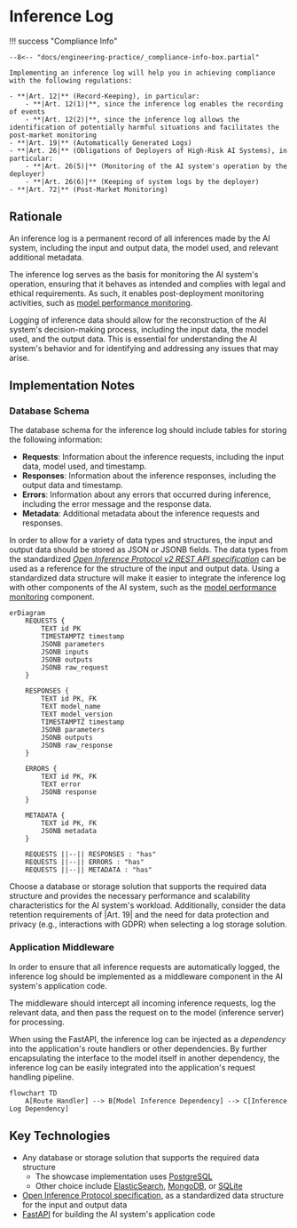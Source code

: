 # Inference Log

!!! success "Compliance Info"

    --8<-- "docs/engineering-practice/_compliance-info-box.partial"

    Implementing an inference log will help you in achieving compliance with the following regulations:

    - **|Art. 12|** (Record-Keeping), in particular:
        - **|Art. 12(1)|**, since the inference log enables the recording of events
        - **|Art. 12(2)|**, since the inference log allows the identification of potentially harmful situations and facilitates the post-market monitoring
    - **|Art. 19|** (Automatically Generated Logs)
    - **|Art. 26|** (Obligations of Deployers of High-Risk AI Systems), in particular:
        - **|Art. 26(5)|** (Monitoring of the AI system's operation by the deployer)
        - **|Art. 26(6)|** (Keeping of system logs by the deployer)
    - **|Art. 72|** (Post-Market Monitoring)

## Rationale

An inference log is a permanent record of all inferences made by the AI system, including the input and output data, the model used, and relevant additional metadata.

The inference log serves as the basis for monitoring the AI system's operation, ensuring that it behaves as intended and complies with legal and ethical requirements.
As such, it enables post-deployment monitoring activities, such as [model performance monitoring](model-monitoring.md).

Logging of inference data should allow for the reconstruction of the AI system's decision-making process, including the input data, the model used, and the output data.
This is essential for understanding the AI system's behavior and for identifying and addressing any issues that may arise.

## Implementation Notes

### Database Schema

The database schema for the inference log should include tables for storing the following information:

-   **Requests**: Information about the inference requests, including the input data, model used, and timestamp.
-   **Responses**: Information about the inference responses, including the output data and timestamp.
-   **Errors**: Information about any errors that occurred during inference, including the error message and the response data.
-   **Metadata**: Additional metadata about the inference requests and responses.

In order to allow for a variety of data types and structures, the input and output data should be stored as JSON or JSONB fields.
The data types from the standardized [_Open Inference Protocol v2 REST API specification_](https://github.com/kserve/open-inference-protocol/blob/main/specification/protocol/inference_rest.md) can be used as a reference for the structure of the input and output data.
Using a standardized data structure will make it easier to integrate the inference log with other components of the AI system, such as the [model performance monitoring](model-monitoring.md) component.

```mermaid
erDiagram
    REQUESTS {
        TEXT id PK
        TIMESTAMPTZ timestamp
        JSONB parameters
        JSONB inputs
        JSONB outputs
        JSONB raw_request
    }

    RESPONSES {
        TEXT id PK, FK
        TEXT model_name
        TEXT model_version
        TIMESTAMPTZ timestamp
        JSONB parameters
        JSONB outputs
        JSONB raw_response
    }

    ERRORS {
        TEXT id PK, FK
        TEXT error
        JSONB response
    }

    METADATA {
        TEXT id PK, FK
        JSONB metadata
    }

    REQUESTS ||--|| RESPONSES : "has"
    REQUESTS ||--|| ERRORS : "has"
    REQUESTS ||--|| METADATA : "has"
```

Choose a database or storage solution that supports the required data structure and provides the necessary performance and scalability characteristics for the AI system's workload.
Additionally, consider the data retention requirements of |Art. 19| and the need for data protection and privacy (e.g., interactions with GDPR) when selecting a log storage solution.

### Application Middleware

In order to ensure that all inference requests are automatically logged, the inference log should be implemented as a middleware component in the AI system's application code.

The middleware should intercept all incoming inference requests, log the relevant data, and then pass the request on to the model (inference server) for processing.

When using the FastAPI, the inference log can be injected as a _dependency_ into the application's route handlers or other dependencies.
By further encapsulating the interface to the model itself in another dependency, the inference log can be easily integrated into the application's request handling pipeline.

```mermaid
flowchart TD
    A[Route Handler] --> B[Model Inference Dependency] --> C[Inference Log Dependency]
```

## Key Technologies

-   Any database or storage solution that supports the required data structure
    -   The showcase implementation uses [PostgreSQL](https://www.postgresql.org/)
    -   Other choice include [ElasticSearch](https://www.elastic.co/elasticsearch/), [MongoDB](https://www.mongodb.com/), or [SQLite](https://www.sqlite.org/index.html)
-   [Open Inference Protocol specification](https://github.com/kserve/open-inference-protocol/), as a standardized data structure for the input and output data
-   [FastAPI](https://fastapi.tiangolo.com/) for building the AI system's application code
